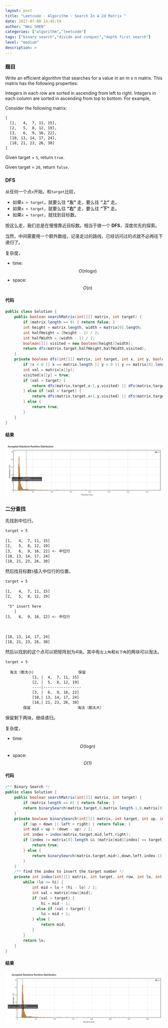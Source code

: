 ```yaml
---
layout: post
title: "Leetcode - Algorithm - Search In A 2d Matrix "
date: 2017-07-08 14:45:59
author: "Wei SHEN"
categories: ["algorithm","leetcode"]
tags: ["binary search","divide and conquer","depth first search"]
level: "medium"
description: >
---
```


### 题目
Write an efficient algorithm that searches for a value in an m x n matrix. This matrix has the following properties:

Integers in each row are sorted in ascending from left to right.
Integers in each column are sorted in ascending from top to bottom.
For example,

Consider the following matrix:
```
[
  [1,   4,  7, 11, 15],
  [2,   5,  8, 12, 19],
  [3,   6,  9, 16, 22],
  [10, 13, 14, 17, 24],
  [18, 21, 23, 26, 30]
]
```
Given target = `5`, return `true`.

Given target = `20`, return `false`.

### DFS
从任何一个点`x`开始，和`target`比较，
* 如果`x > target`，就要么往 **“左”** 走，要么往 **“上”** 走。
* 如果`x < target`，就要么往 **“右”** 走，要么往 **“下”** 走。
* 如果`x = target`，就找到目标数。

按这么走，我们总是在慢慢靠近目标数。相当于做一个 **DFS**，深度优先的探索。

当然，中间需要用一个额外数组，记录走过的路线，已经访问过的点就不必再往下递归了。

复杂度，
* time: $$O(n\log_{}{n})$$
* space: $$O(n)$$

#### 代码
```java
public class Solution {
    public boolean searchMatrix(int[][] matrix, int target) {
        if (matrix.length == 0) { return false; }
        int height = matrix.length, width = matrix[0].length;
        int halfHeight = (height - 1) / 2;
        int halfWidth = (width - 1) / 2;
        boolean[][] visited = new boolean[height][width];
        return dfs(matrix,target,halfHeight,halfWidth,visited);
    }
    private boolean dfs(int[][] matrix, int target, int x, int y, boolean[][] visited) {
        if (x < 0 || x == matrix.length || y < 0 || y == matrix[0].length || visited[x][y]) { return false; }
        int val = matrix[x][y];
        visited[x][y] = true;
        if (val > target) {
            return dfs(matrix,target,x-1,y,visited) || dfs(matrix,target,x,y-1,visited);
        } else if (val < target) {
            return dfs(matrix,target,x+1,y,visited) || dfs(matrix,target,x,y+1,visited);
        } else {
            return true;
        }
    }
}
```

#### 结果
![search-in-a-2d-matrix-1](/images/leetcode/search-in-a-2d-matrix-1.png)


### 二分查找
先找到中位行。
```
target = 5

[1,   4,  7, 11, 15]
[2,   5,  8, 12, 19]
[3,   6,  9, 16, 22] <- 中位行
[10, 13, 14, 17, 24]
[18, 21, 23, 26, 30]
```

然后找目标数`5`插入中位行的位置，
```
target = 5

[1,   4,  7, 11, 15]
[2,   5,  8, 12, 19]

 "5" insert here
    |
[3,   6,  9, 16, 22] <- 中位行



[10, 13, 14, 17, 24]
[18, 21, 23, 26, 30]
```

然后以找到的这个点可以把矩阵划为4块。其中有`左上角`和`右下角`的两块可以淘汰。
```
target = 5

  淘汰（都太小）                   保留
            [1, |  4,  7, 11, 15]
            [2, |  5,  8, 12, 19]
            ----|-----------------
            [3, |  6,  9, 16, 22]
            [10,| 13, 14, 17, 24]
            [18,| 21, 23, 26, 30]
        保留                     淘汰（都太大）
```
保留剩下两块，继续递归。

复杂度，
* time: $$O(\log_{}{n})$$
* space: $$O(1)$$

#### 代码
```java
/** Binary Search */
public class Solution {
    public boolean searchMatrix(int[][] matrix, int target) {
        if (matrix.length == 0) { return false; }
        return binarySearch(matrix,target,0,matrix.length-1,0,matrix[0].length-1);
    }
    private boolean binarySearch(int[][] matrix, int target, int up, int down, int left, int right) {
        if (up > down || left > right) { return false; }
        int mid = up + (down - up) / 2;
        int index = index(matrix,target,mid,left,right);
        if (index != matrix[0].length && (matrix[mid][index] == target)) {
            return true;
        } else {
            return binarySearch(matrix,target,mid+1,down,left,index-1) || binarySearch(matrix,target,up,mid-1,index,right);
        }
    }
    /** find the index to insert the target number */
    private int index(int[][] matrix, int target, int row, int lo, int hi) {
        while (lo <= hi) {
            int mid = lo + (hi - lo) / 2;
            int val = matrix[row][mid];
            if (val > target) {
                hi = mid - 1;
            } else if (val < target) {
                lo = mid + 1;
            } else {
                return mid;
            }
        }
        return lo;
    }
}
```

#### 结果
![search-in-a-2d-matrix-2](/images/leetcode/search-in-a-2d-matrix-2.png)
